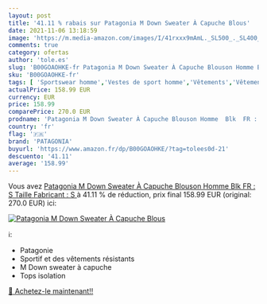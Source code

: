 ```yaml
---
layout: post
title: '41.11 % rabais sur Patagonia M Down Sweater À Capuche Blous'
date: 2021-11-06 13:18:59
image: 'https://m.media-amazon.com/images/I/41rxxx9mAmL._SL500_._SL400_.jpg'
comments: true
category: ofertas
author: 'tole.es'
slug: 'B00GOAOHKE-fr Patagonia M Down Sweater À Capuche Blouson Homme Blk FR :...'
sku: 'B00GOAOHKE-fr'
tags: [ 'Sportswear homme','Vestes de sport homme','Vêtements','Vêtements homme','patagonia', ]
actualPrice: 158.99 EUR
currency: EUR
price: 158.99
comparePrice: 270.0 EUR
prodname: 'Patagonia M Down Sweater À Capuche Blouson Homme  Blk  FR : S  Taille Fabricant : S '
country: 'fr'
flag: '🇫🇷'
brand: 'PATAGONIA'
buyurl: 'https://www.amazon.fr/dp/B00GOAOHKE/?tag=tolees0d-21'
descuento: '41.11'
average: '158.99'
---
```


Vous avez [Patagonia M Down Sweater À Capuche Blouson Homme  Blk  FR : S  Taille Fabricant : S ](https://www.amazon.fr/dp/B00GOAOHKE/?tag=tolees0d-21)  à  41.11 % de réduction, prix final  158.99 EUR (original: 270.0 EUR) ici:

[![Patagonia M Down Sweater À Capuche Blous](https://m.media-amazon.com/images/I/41rxxx9mAmL._SL500_._SL400_.jpg)](https://www.amazon.fr/dp/B00GOAOHKE/?tag=tolees0d-21)

ℹ️:

- Patagonie
- Sportif et des vêtements résistants
- M Down sweater à capuche
- Tops isolation

[🛒 Achetez-le maintenant!!](https://www.amazon.fr/dp/B00GOAOHKE/?tag=tolees0d-21)
